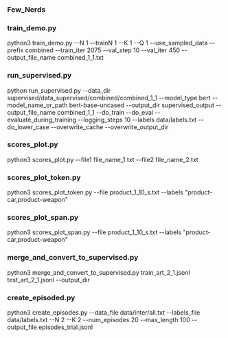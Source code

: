 ### Few_Nerds

### train_demo.py
python3 train_demo.py --N 1 --trainN 1 --K 1 --Q 1 --use_sampled_data --prefix combined --train_iter 2075 --val_step 10 --val_iter 450 --output_file_name combined_1_1.txt


### run_supervised.py

python run_supervised.py --data_dir supervised/data_supervised/combined/combined_1_1 --model_type bert --model_name_or_path bert-base-uncased --output_dir supervised_output --output_file_name combined_1_1 --do_train --do_eval --evaluate_during_training --logging_steps 10 --labels data/labels.txt --do_lower_case --overwrite_cache --overwrite_output_dir


### scores_plot.py

python3 scores_plot.py --file1 file_name_1.txt --file2 file_name_2.txt


### scores_plot_token.py

python3 scores_plot_token.py --file product_1_10_s.txt --labels "product-car,product-weapon"


### scores_plot_span.py

python3 scores_plot_span.py --file product_1_10_s.txt --labels "product-car,product-weapon"


### merge_and_convert_to_supervised.py

python3 merge_and_convert_to_supervised.py train_art_2_1.jsonl test_art_2_1.jsonl --output_dir


### create_episoded.py

python3 create_episodes.py --data_file data/inter/all.txt --labels_file data/labels.txt --N 2 --K 2 --num_episodes 20 --max_length 100 --output_file episodes_trial.jsonl